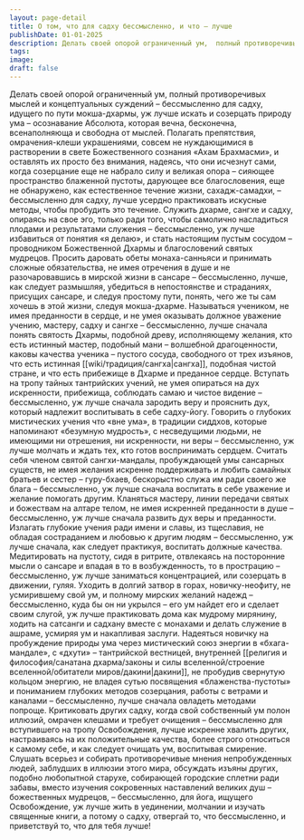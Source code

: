 ```yaml
---
layout: page-detail
title: О том, что для садху бессмысленно, и что – лучше
publishDate: 01-01-2025
description: Делать своей опорой ограниченный ум,  полный противоречивых мыслей и концептуальных суждений  – бессмысленно для садху, идущего по пути мокша-дхармы,  уж лучше искать и созерцать природу ума  – осознавание Абсолюта, которая вечна, бесконечна, всенаполняюща и свободна от мыслей...
tags:
image:
draft: false
---
```

Делать своей опорой ограниченный ум,  полный противоречивых мыслей и концептуальных суждений  – бессмысленно для садху, идущего по пути мокша-дхармы,  уж лучше искать и созерцать природу ума  – осознавание Абсолюта, которая вечна, бесконечна, всенаполняюща и свободна от мыслей. Полагать препятствия, омрачения-клеши украшениями,  совсем не нуждающимися в растворении  в свете Божественного сознания «Ахам Брахмасми», и оставлять их просто без внимания,  надеясь, что они исчезнут сами,  когда созерцание еще не набрало силу и великая опора  – сияющее пространство блаженной пустоты, дарующее все благословения,  еще не обнаружено,  как естественное течение жизни,  сахадж-самадхи,  – бессмысленно для садху, лучше усердно практиковать искусные методы,  чтобы пробудить это течение. Служить дхарме, сангхе и садху,  опираясь на свое эго, только ради того,  чтобы самолично насладиться плодами  и результатами служения  – бессмысленно, уж лучше избавиться от понятия «я делаю»,  и стать настоящим пустым сосудом  – проводником Божественной Дхармы  и благословений святых мудрецов. Просить даровать обеты монаха-санньяси  и принимать сложные обязательства,  не имея отречения в душе  и не разочаровавшись в мирской жизни в сансаре  – бессмысленно, лучше, как следует размышляя,  убедиться в непостоянстве и страданиях,  присущих сансаре, и следуя простому пути, понять,  чего же ты сам хочешь в этой жизни, следуя мокша-дхарме. Называться учеником, не имея преданности в сердце,  и не умея оказывать должное уважение учению,  мастеру, садху и сангхе  – бессмысленно, лучше сначала понять святость Дхармы,  подобной древу, исполняющему желания,  кто есть истинный мастер, подобный мани – волшебной драгоценности,  каковы качества ученика – пустого сосуда,  свободного от трех изъянов, что есть истинная [[wiki/традиция/сангха|сангха]], подобная чистой стране,  и что есть прибежище в Дхарме и преданное сердце. Вступать на тропу тайных тантрийских учений,  не умея опираться на дух искренности, прибежища,  соблюдать самаю и чистое видение  – бессмысленно, уж лучше сначала зародить веру и прояснить дух,  который надлежит воспитывать в себе садху-йогу. Говорить о глубоких мистических учения что «вне ума»,  в традиции сиддхов,  которые напоминают «безумную мудрость», с несведущими людьми, не имеющими ни отрешения,  ни искренности, ни веры  – бессмысленно, уж лучше молчать и ждать тех, кто готов воспринимать сердцем. Считать себя членом святой сангхи-мандалы,  пробуждающей умы сансарных существ,  не имея желания искренне поддерживать и любить  самайных братьев и сестер – гуру-бхаев, бескорыстно служа им ради своего же блага  – бессмысленно, уж лучше сначала воспитать в себе уважение  и желание помогать другим. Кланяться мастеру, линии передачи святых  и божествам на алтаре телом,  не имея искренней преданности в душе  – бессмысленно, уж лучше сначала развить дух веры и преданности. Излагать глубокие учения ради имени и славы,  из тщеславия, не обладая  состраданием и любовью к другим людям  – бессмысленно, уж лучше сначала, как следует практикуя,  воспитать должные качества. Медитировать на пустоту, сидя в ритрите,  отвлекаясь на посторонние мысли о сансаре  и впадая в то в возбужденность,  то в прострацию  – бессмысленно, уж лучше заниматься концентрацией,  или созерцать в движении, гуляя. Уходить в долгий затвор в горах, новичку-неофиту,  не усмирившему свой ум,  и полному мирских желаний надежд  – бессмысленно, куда бы он ни укрылся  – его ум найдет его и сделает своим слугой,  уж лучше практиковать дома как мудрому мирянину,  ходить на сатсанги и садхану вместе с монахами и делать служение в ашраме,  усмиряя ум и накапливая заслуги. Надеяться новичку на пробуждение природы ума  через мистический союз энергии в «бхага-мандале»,  с «дхути» – тантрийской вестницей, внутренней [[религия и философия/санатана дхарма/законы и силы вселенной/строение вселенной/обитатели миров/дакини|дакини]],  не пробудив свернутую кольцом энергию, не владея сутью посвящения «блаженства-пустоты»  и пониманием глубоких методов созерцания,  работы с ветрами и каналами  – бессмысленно, лучше сначала овладеть методами попроще. Критиковать других садху,  когда свой собственный ум полон иллюзий,  омрачен клешами и требует очищения  – бессмысленно для вступившего на тропу Освобождения, лучше искренне хвалить других,  настраиваясь на их положительные качества,  более строго относиться к самому себе,  и как следует очищать ум, воспитывая смирение. Слушать всерьез и собирать противоречивые мнения  непробужденных людей,  заблудших в иллюзии этого мира,  обсуждать изъяны других, подобно любопытной старухе,  собирающей городские сплетни ради забавы,  вместо изучения сокровенных наставлений великих душ  – божественных мудрецов,  – бессмысленно, для йога, ищущего Освобождение,  уж лучше жить в уединении, молчании  и изучать священные книги, а потому о садху, отвергай то, что бессмысленно,  и приветствуй то, что для тебя лучше!
